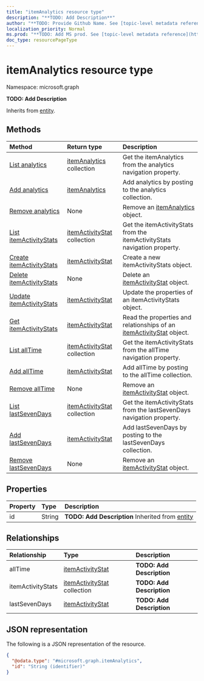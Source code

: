 ```yaml
---
title: "itemAnalytics resource type"
description: "**TODO: Add Description**"
author: "**TODO: Provide Github Name. See [topic-level metadata reference](https://msgo.azurewebsites.net/add/document/guidelines/metadata.html#topic-level-metadata)**"
localization_priority: Normal
ms.prod: "**TODO: Add MS prod. See [topic-level metadata reference](https://msgo.azurewebsites.net/add/document/guidelines/metadata.html#topic-level-metadata)**"
doc_type: resourcePageType
---
```


# itemAnalytics resource type


Namespace: microsoft.graph

**TODO: Add Description**


Inherits from [entity](../resources/entity.md).

## Methods
|Method|Return type|Description|
|:---|:---|:---|
|[List analytics](../api/site-list-analytics.md)|[itemAnalytics](../resources/itemanalytics.md) collection|Get the itemAnalytics from the analytics navigation property.|
|[Add analytics](../api/site-post-analytics.md)|[itemAnalytics](../resources/itemanalytics.md)|Add analytics by posting to the analytics collection.|
|[Remove analytics](../api/site-delete-analytics.md)|None|Remove an [itemAnalytics](../resources/itemanalytics.md) object.|
|[List itemActivityStats](../api/itemanalytics-list-itemactivitystats.md)|[itemActivityStat](../resources/itemactivitystat.md) collection|Get the itemActivityStats from the itemActivityStats navigation property.|
|[Create itemActivityStats](../api/itemanalytics-post-itemactivitystats.md)|[itemActivityStat](../resources/itemactivitystat.md)|Create a new itemActivityStats object.|
|[Delete itemActivityStats](../api/itemanalytics-delete-itemactivitystats.md)|None|Delete an [itemActivityStat](../resources/itemactivitystat.md) object.|
|[Update itemActivityStats](../api/itemanalytics-update-itemactivitystats.md)|[itemActivityStat](../resources/itemactivitystat.md)|Update the properties of an itemActivityStats object.|
|[Get itemActivityStats](../api/itemanalytics-get-itemactivitystat.md)|[itemActivityStat](../resources/itemactivitystat.md)|Read the properties and relationships of an [itemActivityStat](../resources/itemactivitystat.md) object.|
|[List allTime](../api/itemanalytics-list-alltime.md)|[itemActivityStat](../resources/itemactivitystat.md) collection|Get the itemActivityStats from the allTime navigation property.|
|[Add allTime](../api/itemanalytics-post-alltime.md)|[itemActivityStat](../resources/itemactivitystat.md)|Add allTime by posting to the allTime collection.|
|[Remove allTime](../api/itemanalytics-delete-alltime.md)|None|Remove an [itemActivityStat](../resources/itemactivitystat.md) object.|
|[List lastSevenDays](../api/itemanalytics-list-lastsevendays.md)|[itemActivityStat](../resources/itemactivitystat.md) collection|Get the itemActivityStats from the lastSevenDays navigation property.|
|[Add lastSevenDays](../api/itemanalytics-post-lastsevendays.md)|[itemActivityStat](../resources/itemactivitystat.md)|Add lastSevenDays by posting to the lastSevenDays collection.|
|[Remove lastSevenDays](../api/itemanalytics-delete-lastsevendays.md)|None|Remove an [itemActivityStat](../resources/itemactivitystat.md) object.|

## Properties
|Property|Type|Description|
|:---|:---|:---|
|id|String|**TODO: Add Description** Inherited from [entity](../resources/entity.md)|

## Relationships
|Relationship|Type|Description|
|:---|:---|:---|
|allTime|[itemActivityStat](../resources/itemactivitystat.md)|**TODO: Add Description**|
|itemActivityStats|[itemActivityStat](../resources/itemactivitystat.md) collection|**TODO: Add Description**|
|lastSevenDays|[itemActivityStat](../resources/itemactivitystat.md)|**TODO: Add Description**|

## JSON representation
The following is a JSON representation of the resource.
<!-- {
  "blockType": "resource",
  "keyProperty": "id",
  "@odata.type": "microsoft.graph.itemAnalytics",
  "baseType": "microsoft.graph.entity",
  "openType": true
}
-->
``` json
{
  "@odata.type": "#microsoft.graph.itemAnalytics",
  "id": "String (identifier)"
}
```

